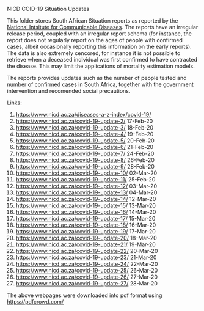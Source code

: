 
NICD COID-19 Situation Updates

This folder stores South African Situation reports as reported by the [National Intsitute for Communicable Diseases](https://www.nicd.ac.za/). The reports have an irregular release period, coupled with an irregular report schema (for instance, the report does not regularly report on the ages of people with confirmed cases, albeit occasionally reporting this information on the early reports). The data is also extremely cencored, for instance it is not possible to retrieve when a deceased individual was first confirmed to have contracted the disease. This may limit the applications of mortality estimation models.

The reports provides updates such as the number of people tested and number of confirmed cases in South Africa, together with the government intervention and recomended social precautions.

Links:

1. https://www.nicd.ac.za/diseases-a-z-index/covid-19/			
2. https://www.nicd.ac.za/covid-19-update-2/	17-Feb-20
3. https://www.nicd.ac.za/covid-19-update-3/	18-Feb-20
4. https://www.nicd.ac.za/covid-19-update-4/	19-Feb-20
5. https://www.nicd.ac.za/covid-19-update-5/	20-Feb-20
6. https://www.nicd.ac.za/covid-19-update-6/	21-Feb-20
7. https://www.nicd.ac.za/covid-19-update-7/	24-Feb-20
8. https://www.nicd.ac.za/covid-19-update-8/	26-Feb-20
9. https://www.nicd.ac.za/covid-19-update-9/	28-Feb-20
10. https://www.nicd.ac.za/covid-19-update-10/	02-Mar-20
11. https://www.nicd.ac.za/covid-19-update-11/	25-Feb-20
12. https://www.nicd.ac.za/covid-19-update-12/	03-Mar-20
13. https://www.nicd.ac.za/covid-19-update-13/	04-Mar-20
14. https://www.nicd.ac.za/covid-19-update-14/	12-Mar-20
15. https://www.nicd.ac.za/covid-19-update-15/	13-Mar-20
16. https://www.nicd.ac.za/covid-19-update-16/	14-Mar-20
17. https://www.nicd.ac.za/covid-19-update-17/	15-Mar-20
18. https://www.nicd.ac.za/covid-19-update-18/	16-Mar-20
19. https://www.nicd.ac.za/covid-19-update-19/	17-Mar-20
20. https://www.nicd.ac.za/covid-19-update-20/	18-Mar-20
21. https://www.nicd.ac.za/covid-19-update-21/	19-Mar-20
22. https://www.nicd.ac.za/covid-19-update-22/	20-Mar-20
23. https://www.nicd.ac.za/covid-19-update-23/	21-Mar-20
24. https://www.nicd.ac.za/covid-19-update-24/	22-Mar-20
25. https://www.nicd.ac.za/covid-19-update-25/	26-Mar-20
26. https://www.nicd.ac.za/covid-19-update-26/	27-Mar-20
27. https://www.nicd.ac.za/covid-19-update-27/	28-Mar-20

The above webpages were downloaded into pdf format using https://pdfcrowd.com/
